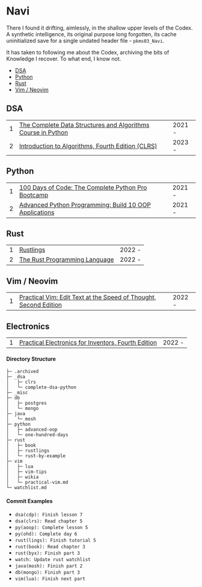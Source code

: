 # Navi
There I found it drifting, aimlessly, in the shallow upper levels of the Codex. A synthetic intelligence, its original purpose long forgotten, its cache uninitialized save for a single undated header file - `pkms03_Navi`.

It has taken to following me about the Codex, archiving the bits of Knowledge I recover. To what end, I know not.

<!-- MarkdownTOC levels="1,2,3" -->

- [DSA](#dsa)
- [Python](#python)
- [Rust](#rust)
- [Vim / Neovim](#vim--neovim)

<!-- /MarkdownTOC -->

## DSA
<table>
    <tr>
        <td>1</td>
        <td><a href="https://github.com/jxcrw/navi/tree/main/_dsa/complete-dsa-python">The Complete Data Structures and Algorithms Course in Python</a></td>
        <td>2021 - </td>
    </tr>
    <tr>
        <td>2</td>
        <td><a href="https://github.com/jxcrw/navi/tree/main/_dsa/intro-to-algos">Introduction to Algorithms, Fourth Edition (CLRS)</a></td>
        <td>2023 - </td>
    </tr>
</table>


## Python
<table>
    <tr>
        <td>1</td>
        <td><a href="https://github.com/jxcrw/navi/tree/main/python/100-days-of-code">100 Days of Code: The Complete Python Pro Bootcamp</a></td>
        <td>2021 - </td>
    </tr>
    <tr>
        <td>2</td>
        <td><a href="https://github.com/jxcrw/navi/tree/main/python/advanced-python-oop">Advanced Python Programming: Build 10 OOP Applications</a></td>
        <td>2021 - </td>
    </tr>
</table>


## Rust
<table>
    <tr>
        <td>1</td>
        <td><a href="https://github.com/jxcrw/navi/tree/main/rust/rustlings">Rustlings</a></td>
        <td>2022 - </td>
    </tr>
    <tr>
        <td>2</td>
        <td><a href="https://github.com/jxcrw/navi/tree/main/rust/book">The Rust Programming Language</a></td>
        <td>2022 - </td>
    </tr>
</table>


## Vim / Neovim
<table>
    <tr>
        <td>1</td>
        <td><a href="https://github.com/jxcrw/navi/tree/main/vim/practical-vim.md">Practical Vim: Edit Text at the Speed of Thought, Second Edition</a></td>
        <td>2022 - </td>
    </tr>
</table>


## Electronics
<table>
    <tr>
        <td>1</td>
        <td><a href="https://github.com/jxcrw/navi/tree/main/_elec/pefi">Practical Electronics for Inventors, Fourth Edition</a></td>
        <td>2022 - </td>
    </tr>
</table>


#### Directory Structure
```
├─ .archived
├─ _dsa
│   ├─ clrs
│   └─ complete-dsa-python
├─ _misc
├─ db
│   ├─ postgres
│   └─ mongo
├─ java
│   └─ mosh
├─ python
│   ├─ advanced-oop
│   └─ one-hundred-days
├─ rust
│   ├─ book
│   ├─ rustlings
│   └─ rust-by-example
├─ vim
│   ├─ lua
│   ├─ vim-tips
│   ├─ wikia
│   └─ practical-vim.md
└─ watchlist.md
```

#### Commit Examples
- `dsa(cdp): Finish lesson 7`
- `dsa(clrs): Read chapter 5`
- `py(aoop): Complete lesson 5`
- `py(ohd): Complete day 6`
- `rust(lings): Finish tutorial 5`
- `rust(book): Read chapter 3`
- `rust(byx): Finish part 3`
- `watch: Update rust watchlist`
- `java(mosh): Finish part 2`
- `db(mongo): Finish part 3`
- `vim(lua): Finish next part`
